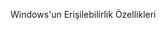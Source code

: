 <Token xmlns:xlink="http://www.w3.org/1999/xlink">Windows'un Erişilebilirlik Özellikleri</Token>

<!--HONumber=Jul16_HO3-->


